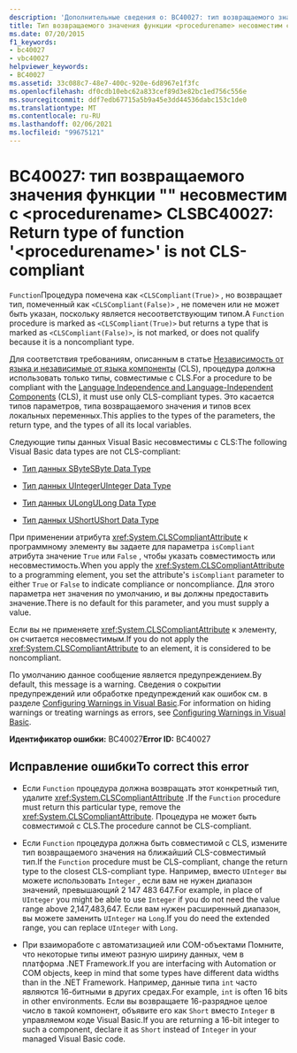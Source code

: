 ```yaml
---
description: 'Дополнительные сведения о: BC40027: тип возвращаемого значения функции "" несовместим с <procedurename> CLS'
title: Тип возвращаемого значения функции <procedurename> несовместим с CLS
ms.date: 07/20/2015
f1_keywords:
- bc40027
- vbc40027
helpviewer_keywords:
- BC40027
ms.assetid: 33c088c7-48e7-400c-920e-6d8967e1f3fc
ms.openlocfilehash: df0cdb10ebc62a833cef89d3e82bc1ed756c556e
ms.sourcegitcommit: ddf7edb67715a5b9a45e3dd44536dabc153c1de0
ms.translationtype: MT
ms.contentlocale: ru-RU
ms.lasthandoff: 02/06/2021
ms.locfileid: "99675121"
---
```

# <a name="bc40027-return-type-of-function-procedurename-is-not-cls-compliant"></a><span data-ttu-id="2f1ca-103">BC40027: тип возвращаемого значения функции "" несовместим с \<procedurename> CLS</span><span class="sxs-lookup"><span data-stu-id="2f1ca-103">BC40027: Return type of function '\<procedurename>' is not CLS-compliant</span></span>

<span data-ttu-id="2f1ca-104">`Function`Процедура помечена как `<CLSCompliant(True)>` , но возвращает тип, помеченный как `<CLSCompliant(False)>` , не помечен или не может быть указан, поскольку является несоответствующим типом.</span><span class="sxs-lookup"><span data-stu-id="2f1ca-104">A `Function` procedure is marked as `<CLSCompliant(True)>` but returns a type that is marked as `<CLSCompliant(False)>`, is not marked, or does not qualify because it is a noncompliant type.</span></span>

 <span data-ttu-id="2f1ca-105">Для соответствия требованиям, описанным в статье [Независимость от языка и независимые от языка компоненты](../../../standard/language-independence-and-language-independent-components.md) (CLS), процедура должна использовать только типы, совместимые с CLS.</span><span class="sxs-lookup"><span data-stu-id="2f1ca-105">For a procedure to be compliant with the [Language Independence and Language-Independent Components](../../../standard/language-independence-and-language-independent-components.md) (CLS), it must use only CLS-compliant types.</span></span> <span data-ttu-id="2f1ca-106">Это касается типов параметров, типа возвращаемого значения и типов всех локальных переменных.</span><span class="sxs-lookup"><span data-stu-id="2f1ca-106">This applies to the types of the parameters, the return type, and the types of all its local variables.</span></span>

 <span data-ttu-id="2f1ca-107">Следующие типы данных Visual Basic несовместимы с CLS:</span><span class="sxs-lookup"><span data-stu-id="2f1ca-107">The following Visual Basic data types are not CLS-compliant:</span></span>

- [<span data-ttu-id="2f1ca-108">Тип данных SByte</span><span class="sxs-lookup"><span data-stu-id="2f1ca-108">SByte Data Type</span></span>](../data-types/sbyte-data-type.md)

- [<span data-ttu-id="2f1ca-109">Тип данных UInteger</span><span class="sxs-lookup"><span data-stu-id="2f1ca-109">UInteger Data Type</span></span>](../data-types/uinteger-data-type.md)

- [<span data-ttu-id="2f1ca-110">Тип данных ULong</span><span class="sxs-lookup"><span data-stu-id="2f1ca-110">ULong Data Type</span></span>](../data-types/ulong-data-type.md)

- [<span data-ttu-id="2f1ca-111">Тип данных UShort</span><span class="sxs-lookup"><span data-stu-id="2f1ca-111">UShort Data Type</span></span>](../data-types/ushort-data-type.md)

 <span data-ttu-id="2f1ca-112">При применении атрибута <xref:System.CLSCompliantAttribute> к программному элементу вы задаете для параметра `isCompliant` атрибута значение `True` или `False` , чтобы указать совместимость или несовместимость.</span><span class="sxs-lookup"><span data-stu-id="2f1ca-112">When you apply the <xref:System.CLSCompliantAttribute> to a programming element, you set the attribute's `isCompliant` parameter to either `True` or `False` to indicate compliance or noncompliance.</span></span> <span data-ttu-id="2f1ca-113">Для этого параметра нет значения по умолчанию, и вы должны предоставить значение.</span><span class="sxs-lookup"><span data-stu-id="2f1ca-113">There is no default for this parameter, and you must supply a value.</span></span>

 <span data-ttu-id="2f1ca-114">Если вы не применяете <xref:System.CLSCompliantAttribute> к элементу, он считается несовместимым.</span><span class="sxs-lookup"><span data-stu-id="2f1ca-114">If you do not apply the <xref:System.CLSCompliantAttribute> to an element, it is considered to be noncompliant.</span></span>

 <span data-ttu-id="2f1ca-115">По умолчанию данное сообщение является предупреждением.</span><span class="sxs-lookup"><span data-stu-id="2f1ca-115">By default, this message is a warning.</span></span> <span data-ttu-id="2f1ca-116">Сведения о сокрытии предупреждений или обработке предупреждений как ошибок см. в разделе [Configuring Warnings in Visual Basic](/visualstudio/ide/configuring-warnings-in-visual-basic).</span><span class="sxs-lookup"><span data-stu-id="2f1ca-116">For information on hiding warnings or treating warnings as errors, see [Configuring Warnings in Visual Basic](/visualstudio/ide/configuring-warnings-in-visual-basic).</span></span>

 <span data-ttu-id="2f1ca-117">**Идентификатор ошибки:** BC40027</span><span class="sxs-lookup"><span data-stu-id="2f1ca-117">**Error ID:** BC40027</span></span>

## <a name="to-correct-this-error"></a><span data-ttu-id="2f1ca-118">Исправление ошибки</span><span class="sxs-lookup"><span data-stu-id="2f1ca-118">To correct this error</span></span>

- <span data-ttu-id="2f1ca-119">Если `Function` процедура должна возвращать этот конкретный тип, удалите <xref:System.CLSCompliantAttribute> .</span><span class="sxs-lookup"><span data-stu-id="2f1ca-119">If the `Function` procedure must return this particular type, remove the <xref:System.CLSCompliantAttribute>.</span></span> <span data-ttu-id="2f1ca-120">Процедура не может быть совместимой с CLS.</span><span class="sxs-lookup"><span data-stu-id="2f1ca-120">The procedure cannot be CLS-compliant.</span></span>

- <span data-ttu-id="2f1ca-121">Если `Function` процедура должна быть совместимой с CLS, измените тип возвращаемого значения на ближайший CLS-совместимый тип.</span><span class="sxs-lookup"><span data-stu-id="2f1ca-121">If the `Function` procedure must be CLS-compliant, change the return type to the closest CLS-compliant type.</span></span> <span data-ttu-id="2f1ca-122">Например, вместо `UInteger` вы можете использовать `Integer` , если вам не нужен диапазон значений, превышающий 2 147 483 647.</span><span class="sxs-lookup"><span data-stu-id="2f1ca-122">For example, in place of `UInteger` you might be able to use `Integer` if you do not need the value range above 2,147,483,647.</span></span> <span data-ttu-id="2f1ca-123">Если вам нужен расширенный диапазон, вы можете заменить `UInteger` на `Long`.</span><span class="sxs-lookup"><span data-stu-id="2f1ca-123">If you do need the extended range, you can replace `UInteger` with `Long`.</span></span>

- <span data-ttu-id="2f1ca-124">При взаимоработе с автоматизацией или COM-объектами Помните, что некоторые типы имеют разную ширину данных, чем в платформа .NET Framework.</span><span class="sxs-lookup"><span data-stu-id="2f1ca-124">If you are interfacing with Automation or COM objects, keep in mind that some types have different data widths than in the .NET Framework.</span></span> <span data-ttu-id="2f1ca-125">Например, данные типа `int` часто являются 16-битными в других средах.</span><span class="sxs-lookup"><span data-stu-id="2f1ca-125">For example, `int` is often 16 bits in other environments.</span></span> <span data-ttu-id="2f1ca-126">Если вы возвращаете 16-разрядное целое число в такой компонент, объявите его как `Short` вместо `Integer` в управляемом коде Visual Basic.</span><span class="sxs-lookup"><span data-stu-id="2f1ca-126">If you are returning a 16-bit integer to such a component, declare it as `Short` instead of `Integer` in your managed Visual Basic code.</span></span>
